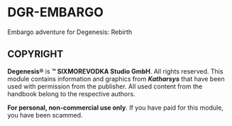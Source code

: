 # DGR-EMBARGO

Embargo adventure for Degenesis: Rebirth 

## COPYRIGHT

**Degenesis®** is **™ SIXMOREVODKA Studio GmbH**. All rights reserved. This module contains information and graphics from ***Katharsys*** that have been used with permission from the publisher. All used content from the handbook belong to the respective authors.

**For personal, non-commercial use only**. If you have paid for this module, you have been scammed.

